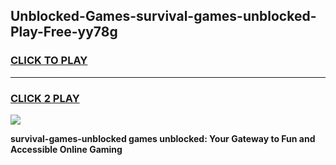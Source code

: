 
## Unblocked-Games-survival-games-unblocked-Play-Free-yy78g
<h3>
<a href="https://premium76.site?title=survival-games-unblocked&ref=21A">CLICK TO PLAY</a></h3>
<hr>

<h3>
<a href="https://premium76.site?title=survival-games-unblocked&ref=21A">CLICK 2 PLAY</a>
  
</h3>

<a href="https://premium76.site?title=survival-games-unblocked&ref=21A"><img src="https://clearcache.store/games.png"></a>


**survival-games-unblocked games unblocked: Your Gateway to Fun and Accessible Online Gaming**
